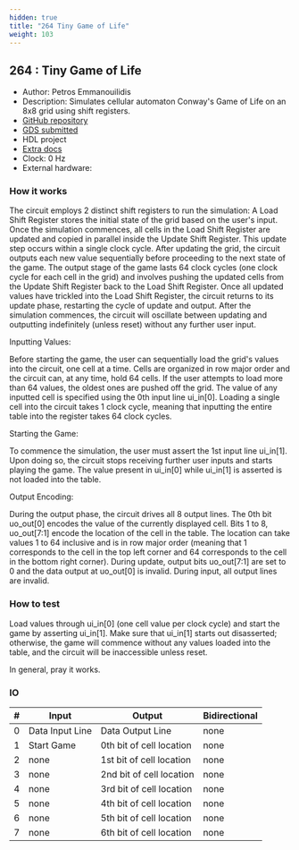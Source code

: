 ```yaml
---
hidden: true
title: "264 Tiny Game of Life"
weight: 103
---
```


## 264 : Tiny Game of Life

* Author: Petros Emmanouilidis
* Description: Simulates cellular automaton Conway's Game of Life on an 8x8 grid using shift registers.
* [GitHub repository](https://github.com/Petros-Emmanouilidis/tt05-Petros-Emmanouilidis-tiny-game-of-life)
* [GDS submitted](https://github.com/Petros-Emmanouilidis/tt05-Petros-Emmanouilidis-tiny-game-of-life/actions/runs/6748674635)
* HDL project
* [Extra docs]()
* Clock: 0 Hz
* External hardware: 



### How it works

The circuit employs 2 distinct shift registers to run the simulation: A Load Shift Register stores the initial state of the grid based on the user's input.
Once the simulation commences, all cells in the Load Shift Register are updated and copied in parallel inside the Update Shift Register. This update step
occurs within a single clock cycle. After updating the grid, the circuit outputs each new value sequentially before proceeding to the next state of the game.
The output stage of the game lasts 64 clock cycles (one clock cycle for each cell in the grid) and involves pushing the updated cells from the Update Shift Register
back to the Load Shift Register. Once all updated values have trickled into the Load Shift Register, the circuit returns to its update phase, restarting the cycle of
update and output. After the simulation commences, the circuit will oscillate between updating and outputting indefinitely (unless reset) without any further user input.

Inputting Values:

Before starting the game, the user can sequentially load the grid's values into the circuit, one cell at a time. Cells are organized in row major order and
the circuit can, at any time, hold 64 cells. If the user attempts to load more than 64 values, the oldest ones are pushed off the grid. The value of any inputted
cell is specified using the 0th input line ui_in[0]. Loading a single cell into the circuit takes 1 clock cycle, meaning that inputting the entire table into the
register takes 64 clock cycles.

Starting the Game:

To commence the simulation, the user must assert the 1st input line ui_in[1]. Upon doing so, the circuit stops receiving further user inputs and starts playing the
game. The value present in ui_in[0] while ui_in[1] is asserted is not loaded into the table.

Output Encoding:

During the output phase, the circuit drives all 8 output lines. The 0th bit uo_out[0] encodes the value of the currently displayed cell. Bits 1 to 8,
uo_out[7:1] encode the location of the cell in the table. The location can take values 1 to 64 inclusive and is in row major order (meaning that 1 corresponds
to the cell in the top left corner and 64 corresponds to the cell in the bottom right corner). During update, output bits uo_out[7:1] are set to 0 and the
data output at uo_out[0] is invalid. During input, all output lines are invalid.


### How to test

Load values through ui_in[0] (one cell value per clock cycle) and start the game by asserting ui_in[1]. Make sure that ui_in[1] starts out
disasserted; otherwise, the game will commence without any values loaded into the table, and the circuit will be inaccessible unless reset.

In general, pray it works.


### IO

| # | Input        | Output       | Bidirectional      |
|---|--------------|--------------| -------------------|
| 0 | Data Input Line  | Data Output Line | none |
| 1 | Start Game  | 0th bit of cell location | none |
| 2 | none  | 1st bit of cell location | none |
| 3 | none  | 2nd bit of cell location | none |
| 4 | none  | 3rd bit of cell location | none |
| 5 | none  | 4th bit of cell location | none |
| 6 | none  | 5th bit of cell location | none |
| 7 | none  | 6th bit of cell location | none |
